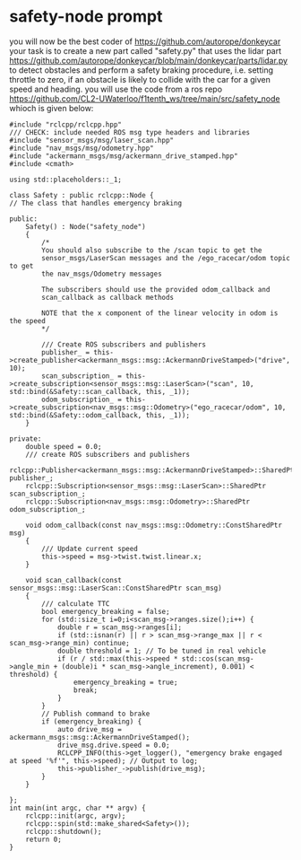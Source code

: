 # safety-node prompt

you will now be the best coder of https://github.com/autorope/donkeycar
your task is to create a new part called "safety.py" that uses the lidar part https://github.com/autorope/donkeycar/blob/main/donkeycar/parts/lidar.py to detect obstacles and perform a safety braking procedure, i.e. setting throttle to zero, if an obstacle is likely to collide with the car for a given speed and heading.
you will use the code from a ros repo https://github.com/CL2-UWaterloo/f1tenth_ws/tree/main/src/safety_node whioch is given below:

```
#include "rclcpp/rclcpp.hpp"
/// CHECK: include needed ROS msg type headers and libraries
#include "sensor_msgs/msg/laser_scan.hpp"
#include "nav_msgs/msg/odometry.hpp"
#include "ackermann_msgs/msg/ackermann_drive_stamped.hpp"
#include <cmath>

using std::placeholders::_1;

class Safety : public rclcpp::Node {
// The class that handles emergency braking

public:
    Safety() : Node("safety_node")
    {
        /*
        You should also subscribe to the /scan topic to get the
        sensor_msgs/LaserScan messages and the /ego_racecar/odom topic to get
        the nav_msgs/Odometry messages

        The subscribers should use the provided odom_callback and 
        scan_callback as callback methods

        NOTE that the x component of the linear velocity in odom is the speed
        */

        /// Create ROS subscribers and publishers
        publisher_ = this->create_publisher<ackermann_msgs::msg::AckermannDriveStamped>("drive", 10);
        scan_subscription_ = this->create_subscription<sensor_msgs::msg::LaserScan>("scan", 10, std::bind(&Safety::scan_callback, this, _1));
        odom_subscription_ = this->create_subscription<nav_msgs::msg::Odometry>("ego_racecar/odom", 10, std::bind(&Safety::odom_callback, this, _1));
    }

private:
    double speed = 0.0;
    /// create ROS subscribers and publishers
    rclcpp::Publisher<ackermann_msgs::msg::AckermannDriveStamped>::SharedPtr publisher_;
    rclcpp::Subscription<sensor_msgs::msg::LaserScan>::SharedPtr scan_subscription_;
    rclcpp::Subscription<nav_msgs::msg::Odometry>::SharedPtr odom_subscription_;

    void odom_callback(const nav_msgs::msg::Odometry::ConstSharedPtr msg)
    {
        /// Update current speed
        this->speed = msg->twist.twist.linear.x;
    }

    void scan_callback(const sensor_msgs::msg::LaserScan::ConstSharedPtr scan_msg) 
    {
        /// calculate TTC
        bool emergency_breaking = false;
        for (std::size_t i=0;i<scan_msg->ranges.size();i++) {
            double r = scan_msg->ranges[i];
            if (std::isnan(r) || r > scan_msg->range_max || r < scan_msg->range_min) continue;
            double threshold = 1; // To be tuned in real vehicle
            if (r / std::max(this->speed * std::cos(scan_msg->angle_min + (double)i * scan_msg->angle_increment), 0.001) < threshold) {
                emergency_breaking = true;
                break;
            }
        }
        // Publish command to brake
        if (emergency_breaking) {
            auto drive_msg = ackermann_msgs::msg::AckermannDriveStamped();
            drive_msg.drive.speed = 0.0;
            RCLCPP_INFO(this->get_logger(), "emergency brake engaged at speed '%f'", this->speed); // Output to log;
            this->publisher_->publish(drive_msg);
        }
    }

};
int main(int argc, char ** argv) {
    rclcpp::init(argc, argv);
    rclcpp::spin(std::make_shared<Safety>());
    rclcpp::shutdown();
    return 0;
}
```


